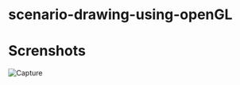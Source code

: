 # scenario-drawing-using-openGL
# Screnshots
![Capture](https://user-images.githubusercontent.com/38357909/61546674-b10aac00-aa6b-11e9-87ee-ed3a0e2d91d1.JPG)
